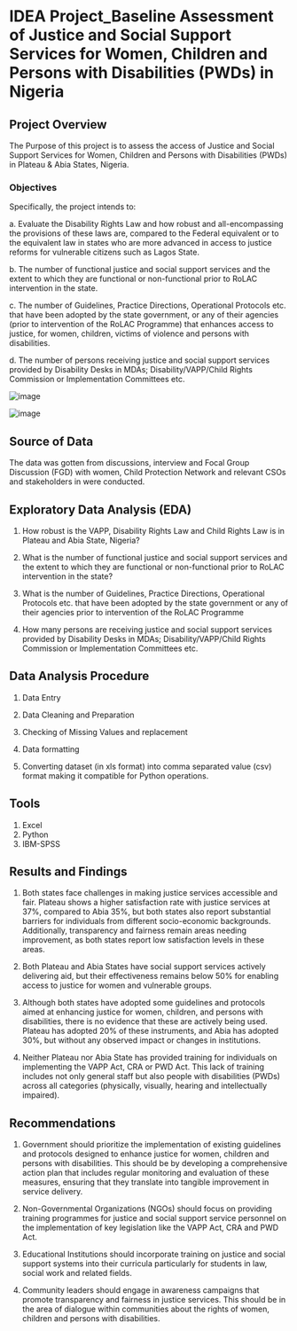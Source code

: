 # IDEA Project_Baseline Assessment of Justice and Social Support Services for Women, Children and Persons with Disabilities (PWDs) in Nigeria

## Project Overview

The Purpose of this project is to assess the access of Justice and Social Support Services for Women, Children and Persons with Disabilities (PWDs) in Plateau & Abia States, Nigeria.

### Objectives
Specifically, the project intends to:

a.	Evaluate the Disability Rights Law and how robust and all-encompassing the provisions of these laws are, compared to the Federal equivalent or to the equivalent law in states who are more advanced in access to justice reforms for vulnerable citizens such as Lagos State. 

b. The number of functional justice and social support services and the extent to which they are functional or non-functional prior to RoLAC intervention in the state. 

c.	The number of Guidelines, Practice Directions, Operational Protocols etc. that have been adopted by the state government, or any of their agencies (prior to intervention of the RoLAC Programme) that enhances access to justice, for women, children, victims of violence and persons with disabilities. 

d.	The number of persons receiving justice and social support services provided by Disability Desks in MDAs; Disability/VAPP/Child Rights Commission or Implementation Committees etc. 

![image](https://github.com/user-attachments/assets/13f3edcf-679a-4dc4-9c2b-ecc99499426a)


![image](https://github.com/user-attachments/assets/89aefb22-5909-4a93-95bb-b45d85d540c7)

## Source of Data
The data was gotten from discussions, interview and Focal Group Discussion (FGD) with women, Child Protection Network and relevant CSOs and stakeholders in were conducted. 


## Exploratory Data Analysis (EDA)

1.	How robust is the VAPP, Disability Rights Law and Child Rights Law is in Plateau and Abia State, Nigeria? 

2.	What is the number of functional justice and social support services and the extent to which they are functional or non-functional prior to RoLAC intervention in the state?

3.	What is the number of Guidelines, Practice Directions, Operational Protocols etc. that have been adopted by the state government or any of their agencies prior to intervention of the RoLAC Programme 

4.	How many persons are receiving justice and social support services provided by Disability Desks in MDAs; Disability/VAPP/Child Rights Commission or Implementation Committees etc. 



## Data Analysis Procedure
1.	Data Entry

2.	Data Cleaning and Preparation

3.	Checking of Missing Values and replacement

4.	Data formatting

5.	Converting dataset (in xls format) into comma separated value (csv) format making it compatible for Python operations.

## Tools
1.	Excel
2.	Python
3.	IBM-SPSS
## Results and Findings
1.	Both states face challenges in making justice services accessible and fair. Plateau shows a higher satisfaction rate with justice services at 37%, compared to Abia 35%, but both states also report substantial barriers for individuals from different socio-economic backgrounds. Additionally, transparency and fairness remain areas needing improvement, as both states report low satisfaction levels in these areas.

2.	Both Plateau and Abia States have social support services actively delivering aid, but their effectiveness remains below 50% for enabling access to justice for women and vulnerable groups. 

3.	Although both states have adopted some guidelines and protocols aimed at enhancing justice for women, children, and persons with disabilities, there is no evidence that these are actively being used. Plateau has adopted 20% of these instruments, and Abia has adopted 30%, but without any observed impact or changes in institutions. 

4.	Neither Plateau nor Abia State has provided training for individuals on implementing the VAPP Act, CRA or PWD Act. This lack of training includes not only general staff but also people with disabilities (PWDs) across all categories (physically, visually, hearing and intellectually impaired). 

## Recommendations
1.	Government should prioritize the implementation of existing guidelines and protocols designed to enhance justice for women, children and persons with disabilities. This should be by developing a comprehensive action plan that includes regular monitoring and evaluation of these measures, ensuring that they translate into tangible improvement in service delivery.

2.	Non-Governmental Organizations (NGOs) should focus on providing training programmes for justice and social support service personnel on the implementation of key legislation like the VAPP Act, CRA and PWD Act.

3.	Educational Institutions should incorporate training on justice and social support systems into their curricula particularly for students in law, social work and related fields. 

4.	Community leaders should engage in awareness campaigns that promote transparency and fairness in justice services. This should be in the area of dialogue within communities about the rights of women, children and persons with disabilities. 	
